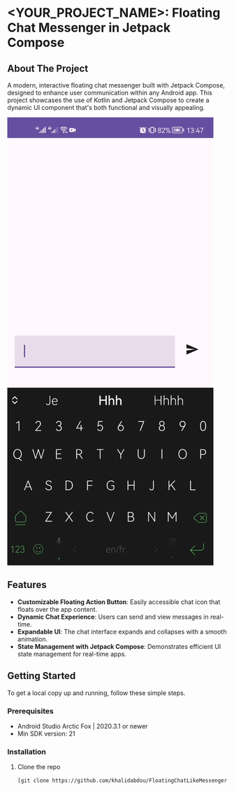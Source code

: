 # <YOUR_PROJECT_NAME>: Floating Chat Messenger in Jetpack Compose

## About The Project

A modern, interactive floating chat messenger built with Jetpack Compose, designed to enhance user communication within any Android app. This project showcases the use of Kotlin and Jetpack Compose to create a dynamic UI component that's both functional and visually appealing.

![FloatingChatMessengerDemo](https://github.com/khalidabdou/FloatingChatLikeMessenger/blob/master/ezgif-4-747434e927.gif?raw=true)

## Features

- **Customizable Floating Action Button**: Easily accessible chat icon that floats over the app content.
- **Dynamic Chat Experience**: Users can send and view messages in real-time.
- **Expandable UI**: The chat interface expands and collapses with a smooth animation.
- **State Management with Jetpack Compose**: Demonstrates efficient UI state management for real-time apps.

## Getting Started

To get a local copy up and running, follow these simple steps.

### Prerequisites

- Android Studio Arctic Fox | 2020.3.1 or newer
- Min SDK version: 21

### Installation

1. Clone the repo
   ```sh
   [git clone https://github.com/khalidabdou/FloatingChatLikeMessenger.git](https://github.com/khalidabdou/FloatingChatLikeMessenger.git)
